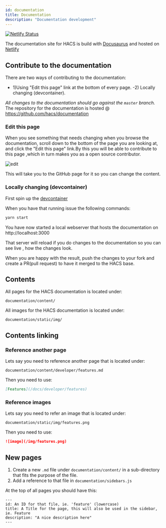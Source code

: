 ```yaml
---
id: documentation
title: Documentation
description: "Documentation development"
---
```


[![Netlify Status](https://api.netlify.com/api/v1/badges/ec224ba7-b3fb-4fc6-929e-991ba9801b53/deploy-status)](https://app.netlify.com/sites/hacs/deploys)

The documentation site for HACS is build with [Docusaurus](https://docusaurus.io) and hosted on [Netlify](https://www.netlify.com/)

## Contribute to the documentation

There are two ways of contributing to the documentation:

- 1)Using  "Edit this page" link at the bottom of every page.
-2) Locally changing (devcontainer).

_All changes to the documentation should go against the `master` branch._  
The repository for the documentation is hosted @ https://github.com/hacs/documentation

### Edit this page

When you see something that needs changing when you browse the documentation, scroll down to the bottom of the page you are looking at, and click the "Edit this page" link.By this you will be able to contribute to this page ,which in turn makes you as a open source contributor.

![edit](/img/edit_this.png)

This will take you to the GitHub page for it so you can change the content.

### Locally changing (devcontainer)

First spin up the [devcontainer](/docs/developer/devcontainer)

When you have that running issue the following commands:

```bash
yarn start
```

You have now started a local webserver that hosts the documentation on http://localhost:3000

That server will reload if you do changes to the documentation so you can see live , how the changes look.

When you are happy with the result, push the changes to your fork and create a PR(pull request) to have it merged to the HACS base.

## Contents

All pages for the HACS documentation is located under:

```text
documentation/content/
```

All images for the HACS documentation is located under:

```text
documentation/static/img/
```


## Contents linking

### Reference another page

Lets say you need to reference another page that is located under:

```text
documentation/content/developer/features.md
```
Then you need to use:

```md
[Features](/docs/developer/features)
```

### Reference images

Lets say you need to refer an image that is located under:

```text
documentation/static/img/features.png
```
Then you need to use:

```md
![image](/img/features.png)
```

## New pages

1. Create a new `.md` file under `documentation/content/` in a sub-directory that fits the purpose of the file.
1. Add a reference to that file in `documentation/sidebars.js`

At the top of all pages you should have this:

```text
---
id: An ID for that file, ie. 'feature' (lowercase)
title: A Title for the page, this will also be used in the sidebar, ie. Feature
description: "A nice description here"
---
```
